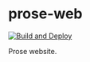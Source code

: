 # prose-web

[![Build and Deploy](https://github.com/prose-im/prose-web/workflows/Build%20and%20Deploy/badge.svg?branch=production)](https://github.com/prose-im/prose-web/actions?query=workflow%3A%22Build+and+Deploy%22)

Prose website.
